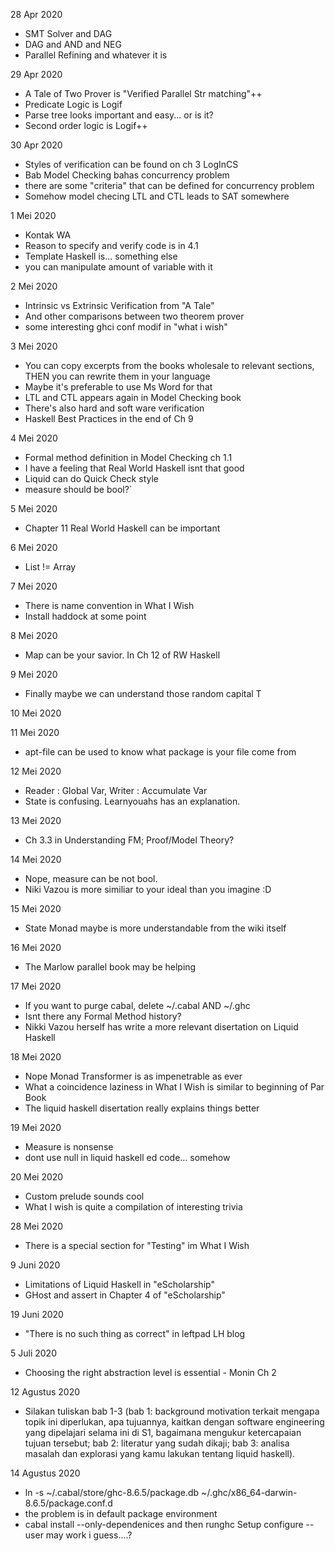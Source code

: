 28 Apr 2020
* SMT Solver and DAG
* DAG and AND and NEG
* Parallel Refining and whatever it is

29 Apr 2020
* A Tale of Two Prover is "Verified Parallel Str matching"++
* Predicate Logic is Logif
* Parse tree looks important and easy... or is it?
* Second order logic is Logif++

30 Apr 2020
* Styles of verification can be found on ch 3 LogInCS
* Bab Model Checking bahas concurrency problem
* there are some "criteria" that can be defined for concurrency problem
* Somehow model checing LTL and CTL leads to SAT somewhere

1 Mei 2020
* Kontak WA
* Reason to specify and verify code is in 4.1
* Template Haskell is... something else
* you can manipulate amount of variable with it

2 Mei 2020
* Intrinsic vs Extrinsic Verification from "A Tale"
* And other comparisons between two theorem prover
* some interesting ghci conf modif in "what i wish"

3 Mei 2020
* You can copy excerpts from the books wholesale to relevant sections, THEN you
  can rewrite them in your language
* Maybe it's preferable to use Ms Word for that
* LTL and CTL appears again in Model Checking book
* There's also hard and soft ware verification
* Haskell Best Practices in the end of Ch 9

4 Mei 2020
* Formal method definition in Model Checking ch 1.1
* I have a feeling that Real World Haskell isnt that good
* Liquid can do Quick Check style 
* measure should be bool?`

5 Mei 2020
* Chapter 11 Real World Haskell can be important

6 Mei 2020
* List != Array

7 Mei 2020
* There is name convention in What I Wish
* Install haddock at some point

8 Mei 2020
* Map can be your savior. In Ch 12 of RW Haskell

9 Mei 2020
* Finally maybe we can understand those random capital T

10 Mei 2020

11 Mei 2020
* apt-file can be used to know what package is your file come from

12 Mei 2020
* Reader : Global Var, Writer : Accumulate Var
* State is confusing. Learnyouahs has an explanation.

13 Mei 2020
* Ch 3.3 in Understanding FM; Proof/Model Theory?

14 Mei 2020
* Nope, measure can be not bool.
* Niki Vazou is more similiar to your ideal than you imagine :D

15 Mei 2020
* State Monad maybe is more understandable from the wiki itself

16 Mei 2020
* The Marlow parallel book may be helping

17 Mei 2020
* If you want to purge cabal, delete ~/.cabal AND ~/.ghc
* Isnt there any Formal Method history?
* Nikki Vazou herself has write a more relevant disertation on Liquid Haskell

18 Mei 2020
* Nope Monad Transformer is as impenetrable as ever
* What a coincidence laziness in What I Wish is similar to beginning of Par
  Book
* The liquid haskell disertation really explains things better

19 Mei 2020
* Measure is nonsense
* dont use null in liquid haskell ed code... somehow

20 Mei 2020
* Custom prelude sounds cool
* What I wish is quite a compilation of interesting trivia

28 Mei 2020
* There is a special section for "Testing" im What I Wish

9 Juni 2020
* Limitations of Liquid Haskell in "eScholarship"
* GHost and assert in Chapter 4 of "eScholarship"

19 Juni 2020
* "There is no such thing as correct" in leftpad LH blog

5 Juli 2020
* Choosing the right abstraction level is essential - Monin Ch 2

12 Agustus 2020
* Silakan tuliskan bab 1-3 (bab 1: background motivation terkait mengapa topik
  ini diperlukan, apa tujuannya, kaitkan dengan software engineering yang
  dipelajari selama ini di S1, bagaimana mengukur ketercapaian tujuan tersebut;
  bab 2: literatur yang sudah dikaji; bab 3: analisa masalah dan explorasi yang
  kamu lakukan tentang liquid haskell).

14 Agustus 2020
* ln -s ~/.cabal/store/ghc-8.6.5/package.db
  ~/.ghc/x86_64-darwin-8.6.5/package.conf.d
* the problem is in default package environment
* cabal install <pandoc> --only-dependenices and then
  runghc Setup configure --user may work i guess....?
